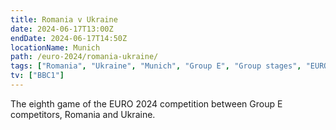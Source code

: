 ```yaml
---
title: Romania v Ukraine
date: 2024-06-17T13:00Z
endDate: 2024-06-17T14:50Z
locationName: Munich
path: /euro-2024/romania-ukraine/
tags: ["Romania", "Ukraine", "Munich", "Group E", "Group stages", "EURO 2024"]
tv: ["BBC1"]
---
```


The eighth game of the EURO 2024 competition between Group E competitors, Romania and Ukraine.
